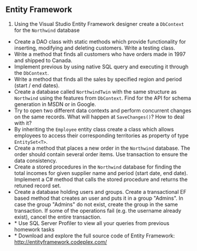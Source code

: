 ## Entity Framework

1. Using the Visual Studio Entity Framework designer create a `DbContext` for the `Northwind` database
* Create a DAO class with static methods which provide functionality for inserting, modifying and deleting customers. Write a testing class.
* Write a method that finds all customers who have orders made in 1997 and shipped to Canada.
* Implement previous by using native SQL query and executing it through the `DbContext`.
* Write a method that finds all the sales by specified region and period (start / end dates).
* Create a database called `NorthwindTwin` with the same structure as `Northwind` using the features from `DbContext`. Find for the API for schema generation in MSDN or in Google.
* Try to open two different data contexts and perform concurrent changes on the same records. What will happen at `SaveChanges()`? How to deal with it?
* By inheriting the `Employee` entity class create a class which allows employees to access their corresponding territories as property of type `EntitySet<T>`.
* Create a method that places a new order in the `Northwind` database. The order should contain several order items. Use transaction to ensure the data consistency.
* Create a stored procedures in the `Northwind` database for finding the total incomes for given supplier name and period (start date, end date). Implement a C# method that calls the stored procedure and returns the retuned record set.
* Create a database holding users and groups. Create a transactional EF based method that creates an user and puts it in a group "Admins". In case the group "Admins" do not exist, create the group in the same transaction. If some of the operations fail (e.g. the username already exist), cancel the entire transaction.
* \* Use SQL Server Profiler to view all your queries from previous homework tasks
* \* Download and explore the full source code of Entity Framework: http://entityframework.codeplex.com/